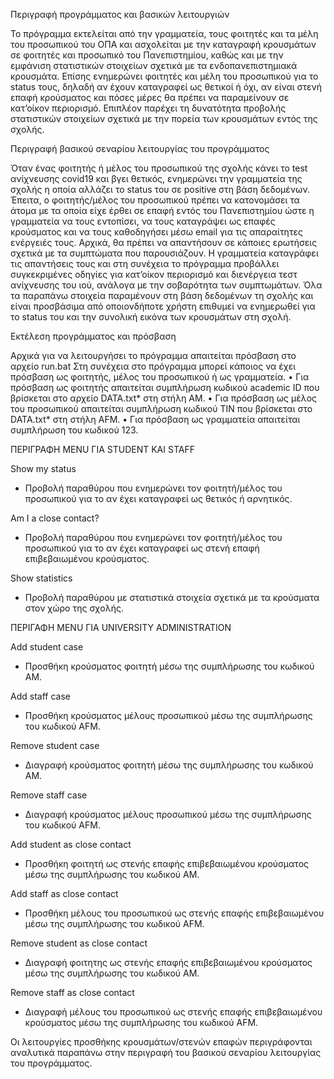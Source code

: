 Περιγραφή προγράμματος και βασικών λειτουργιών

Το πρόγραμμα εκτελείται από την γραμματεία, τους φοιτητές και τα μέλη του προσωπικού του ΟΠΑ και ασχολείται με την καταγραφή κρουσμάτων σε φοιτητές και προσωπικό του Πανεπιστημίου, καθώς και με την εμφάνιση στατιστικών στοιχείων σχετικά με τα ενδοπανεπιστημιακά κρουσμάτα. Επίσης ενημερώνει φοιτητές και μέλη του προσωπικού για το status τους, δηλαδή αν έχουν καταγραφεί ως θετικοί ή όχι, αν είναι στενή επαφή κρούσματος και πόσες μέρες θα πρέπει να παραμείνουν σε κατ’οίκον περιορισμό. Επιπλέον παρέχει τη δυνατότητα προβολής στατιστικών στοιχείων σχετικά με την πορεία των κρουσμάτων εντός της σχολής.

Περιγραφή βασικού σεναρίου λειτουργίας του προγράμματος

Όταν ένας φοιτητής ή μέλος του προσωπικού της σχολής κάνει το test ανίχνευσης covid19 και βγει θετικός, ενημερώνει την γραμματεία της σχολής η οποία αλλάζει το status του σε positive στη βάση δεδομένων. Έπειτα, ο φοιτητής/μέλος του προσωπικού πρέπει να κατονομάσει τα άτομα με τα οποία είχε έρθει σε επαφή εντός του Πανεπιστημίου ώστε η γραμματεία να τους εντοπίσει, να τους καταγράψει ως επαφές κρούσματος και να τους καθοδηγήσει μέσω email για τις απαραίτητες ενέργειές τους. Αρχικά, θα πρέπει να απαντήσουν σε κάποιες ερωτήσεις σχετικά με τα συμπτώματα που παρουσιάζουν. Η γραμματεία καταγράφει τις απαντήσεις τους και στη συνέχεια το πρόγραμμα προβάλλει συγκεκριμένες οδηγίες για κατ’οίκον περιορισμό και διενέργεια τεστ ανίχνευσης του ιού, ανάλογα με την σοβαρότητα των συμπτωμάτων. Όλα τα παραπάνω στοιχεία παραμένουν στη βάση δεδομένων τη σχολής και είναι προσβάσιμα από οποιονδήποτε χρήστη επιθυμεί να ενημερωθεί για το status του και την συνολική εικόνα των κρουσμάτων στη σχολή.

Εκτέλεση προγράμματος και πρόσβαση

Αρχικά για να λειτουργήσει το πρόγραμμα απαιτείται πρόσβαση στο αρχείο run.bat
Στη συνέχεια στο πρόγραμμα μπορεί κάποιος να έχει πρόσβαση ως φοιτητής, μέλος του προσωπικού ή ως γραμματεία.
  •	Για πρόσβαση ως φοιτητής απαιτείται συμπλήρωση κωδικού academic ID που βρίσκεται στο αρχείο DATA.txt* στη στήλη ΑΜ.
  •	Για πρόσβαση ως μέλος του προσωπικού απαιτείται συμπλήρωση κωδικού TIN που βρίσκεται στο DATA.txt* στη στήλη AFM.
  •	Για πρόσβαση ως γραμματεία απαιτείται συμπλήρωση του κωδικού 123.

ΠΕΡΙΓΡΑΦΗ MENU ΓΙΑ STUDENT ΚΑΙ STAFF

Show my status
-	Προβολή παραθύρου που ενημερώνει τον φοιτητή/μέλος του προσωπικού για το αν έχει καταγραφεί ως θετικός ή αρνητικός.

Am I a close contact?
-	Προβολή παραθύρου που ενημερώνει τον φοιτητή/μέλος του προσωπικού για το αν έχει καταγραφεί ως στενή επαφή επιβεβαιωμένου κρούσματος.

Show statistics
-	Προβολή παραθύρου με στατιστικά στοιχεία σχετικά με τα κρούσματα στον χώρο της σχολής.

ΠΕΡΙΓΑΦΗ MENU ΓΙΑ UNIVERSITY ADMINISTRATION

Add student case 
-	Προσθήκη κρούσματος φοιτητή μέσω της συμπλήρωσης του κωδικού ΑΜ.

Add staff case
-	Προσθήκη κρούσματος μέλους προσωπικού μέσω της συμπλήρωσης του κωδικού AFM.

Remove student case
-	Διαγραφή κρούσματος φοιτητή μέσω της συμπλήρωσης του κωδικού ΑΜ.

Remove staff case
-	Διαγραφή κρούσματος μέλους προσωπικού μέσω της συμπλήρωσης του κωδικού AFM.

Add student as close contact
-	Προσθήκη φοιτητή ως στενής επαφής επιβεβαιωμένου κρούσματος μέσω της συμπλήρωσης του κωδικού ΑΜ.

Add staff as close contact
-	Προσθήκη μέλους του προσωπικού ως στενής επαφής επιβεβαιωμένου μέσω της συμπλήρωσης του κωδικού ΑFΜ.

Remove student as close contact
-	Διαγραφή φοιτητης ως στενής επαφής επιβεβαιωμένου κρούσματος μέσω της συμπλήρωσης του κωδικού ΑΜ.

Remove staff as close contact
-	Διαγραφή μέλους του προσωπικού ως στενής επαφής επιβεβαιωμένου κρούσματος μέσω της συμπλήρωσης του κωδικού ΑFΜ.

Οι λειτουργίες προσθήκης κρουσμάτων/στενών επαφών περιγράφονται αναλυτικά παραπάνω στην περιγραφή του βασικού σεναρίου λειτουργίας του προγράμματος.

